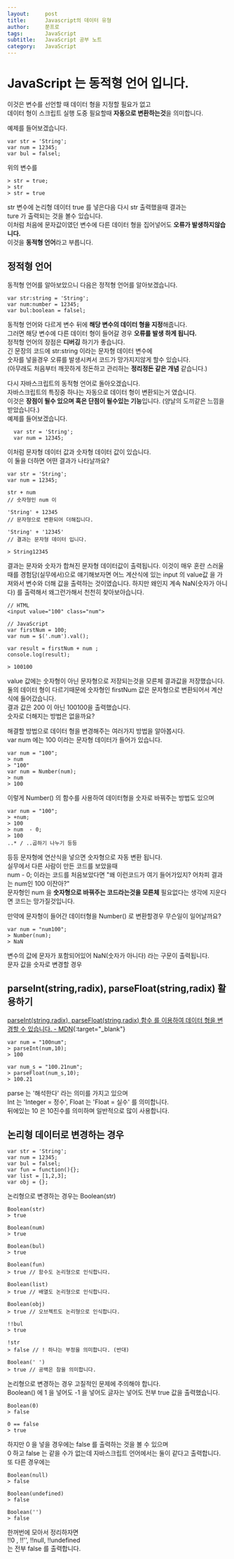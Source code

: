 ```yaml
---
layout:     post
title:      Javascript의 데이터 유형
author:     쭌프로
tags: 		JavaScript
subtitle:   JavaScript 공부 노트
category:   JavaScript
---
```

<!-- Start Writing Below in Markdown -->

# JavaScript 는 동적형 언어 입니다.

이것은 변수를 선언할 때 데이터 형을 지정할 필요가 없고 <br/>
데이터 형이 스크립트 실행 도중 필요할때 <b>자동으로 변환하는것</b>을 의미합니다.

예제를 들어보겠습니다.

~~~
var str = 'String';
var num = 12345;
var bul = falsel;
~~~

위의 변수를

~~~
> str = true;
> str
> str = true
~~~

str 변수에 논리형 데이터 true 를 넣은다음 다시 str 출력했을때 결과는 <br/>
ture 가 출력되는 것을 볼수 있습니다. <br/>
이처럼 처음에 문자값이였던 변수에 다른 데이터 형을 집어넣어도 <b>오류가 발생하지않습니다.</b> <br/>
이것을 <b>동적형 언어</b>라고 부릅니다.

## 정적형 언어

동적형 언어를 알아보았으니 다음은 정적형 언어를 알아보겠습니다.

~~~
var str:string = 'String';
var num:number = 12345;
var bul:boolean = falsel;
~~~

동적형 언어와 다르게 변수 뒤에 <strong>해당 변수의 데이터 형을 지정</strong>해줍니다. <br/>
그러면 해당 변수에 다른 데이터 형이 들어갈 경우 <strong>오류를 발생 하게 됩니다.</strong> <br/>
정적형 언어의 장점은 <strong>디버깅</strong> 하기가 좋습니다. <br/>
긴 문장의 코드에 str:string 이라는 문자형 데이터 변수에 <br/>
숫자를 넣을경우 오류를 발생시켜서 코드가 망가지지않게 할수 있습니다. <br/>
(아무래도 처음부터 깨끗하게 정돈하고 관리하는 <strong>정리정돈 같은 개념</strong> 같습니다.)

다시 자바스크립트의 동적형 언어로 돌아오겠습니다. <br/>
자바스크립트의 특징중 하나는 자동으로 데이터 형이 변환되는거 였습니다. <br/>
이것은 <strong>장점이 될수 있으며 혹은 단점이 될수있는 기능</strong>입니다. (양날의 도끼같은 느낌을 받았습니다.) <br/>
예제를 들어보겠습니다.

~~~	
  var str = 'String';
  var num = 12345;
~~~

이처럼 문자형 데이터 값과 숫자형 데이터 값이 있습니다. <br/>
이 둘을 더하면 어떤 결과가 나타날까요?

~~~
var str = 'String';
var num = 12345;

str + num
// 숫자형인 num 이

'String' + 12345
// 문자형으로 변환되어 더해집니다.

'String' + '12345'
// 결과는 문자형 데이터 입니다.

> String12345
~~~

결과는 문자와 숫자가 합쳐진 문자형 데이터값이 출력됩니다.
이것이 매우 혼란 스러울때를 경험담(실무에서)으로 얘기해보자면
어느 계산식에 있는 input 의 value값 을 가져와서 변수와 더해 값을 출력하는 것이였습니다. 
하지만 왜인지 계속 NaN(숫자가 아니다) 를 출력해서 왜그런가해서 천천히 찾아보아습니다.

~~~
// HTML
<input value="100" class="num">

// JavaScript
var firstNum = 100;
var num = $('.num').val();

var result = firstNum + num ;
console.log(result);

> 100100
~~~

value 값에는 숫자형이 아닌 문자형으로 저장되는것을 모른체 결과값을 저장했습니다. <br/>
둘의 데이터 형이 다르기때문에 숫자형인 firstNum 값은 문자형으로 변환되어서 계산식에 들어갔습니다. <br/>
결과 값은 200 이 아닌 100100을 출력했습니다.  <br/>
숫자로 더해지는 방법은 없을까요?

해결할 방법으로 데이터 형을 변경해주는 여러가지 방법을 알아봅시다. <br/>
var num 에는 100 이라는 문자형 데이터가 들어가 있습니다.

~~~
var num = "100";
> num
> "100"
var num = Number(num);
> num
> 100
~~~

이렇게 Number() 의 함수를 사용하여 데이터형을 숫자로 바꿔주는 방법도 있으며

~~~
var num = "100";
> +num;
> 100
> num  - 0;
> 100
..* / ..곱하기 나누기 등등
~~~

등등 문자형에 연산식을 넣으면 숫자형으로 자동 변환 됩니다. <br/>
실무에서 다른 사람이 만든 코드를 보았을때 <br/>
num - 0; 이라는 코드를 처음보았다면 "왜 이런코드가 여기 들어가있지? 어차피 결과는 num인 100 이잔아?" <br/>
문자형인 num 을 <strong>숫자형으로 바꿔주는 코드라는것을 모른체</strong> 필요없다는 생각에 지운다면 코드는 망가질것입니다.

만약에 문자형이 들어간 데이터형을 Number() 로 변환할경우 무슨일이 일어날까요?

~~~
var num = "num100";
> Number(num);
> NaN
~~~

변수의 값에 문자가 포함되어있어 NaN(숫자가 아니다) 라는 구문이 출력됩니다. <br/>
문자 값을 숫자로 변경할 경우

## parseInt(string,radix), parseFloat(string,radix) 활용하기

[parseInt(string,radix), parseFloat(string,radix) 함수 를 이용하여 데이터 형을 변경할 수 있습니다. - MDN](https://developer.mozilla.org/ko/docs/Web/JavaScript/Reference/Global_Objects/parseInt){:target="_blank"}

~~~
var num = "100num";
> parseInt(num,10);
> 100

var num_s = "100.21num";
> parseFloat(num_s,10);
> 100.21
~~~

parse 는 '해석한다' 라는 의미를 가지고 있으며 <br/>
Int 는 'Integer = 정수', Float 는 'Float = 실수' 를 의미합니다. <br/>
뒤에있는 10 은 10진수를 의미하며 일반적으로 많이 사용합니다.

## 논리형 데이터로 변경하는 경우

~~~
var str = 'String';
var num = 12345;
var bul = falsel;
var fun = function(){};
var list = [1,2,3];
var obj = {};
~~~

논리형으로 변경하는 경우는 Boolean(str)

~~~
Boolean(str)
> true

Boolean(num)
> true

Boolean(bul)
> true

Boolean(fun)
> true // 함수도 논리형으로 인식합니다.

Boolean(list)
> true // 배열도 논리형으로 인식합니다.

Boolean(obj)
> true // 오브젝트도 논리형으로 인식합니다.

!!bul
> true

!str
> false // ! 하나는 부정을 의미합니다. (반대)

Boolean(' ')
> true // 공백은 참을 의미합니다.
~~~

논리형으로 변경하는 경우 고질적인 문제에 주의해야 합니다. <br/>
Boolean() 에 1 을 넣어도 -1 을 넣어도 글자는 넣어도 전부 true 값을 출력했습니다.

~~~
Boolean(0)
> false

0 == false
> true
~~~

하지만 0 을 넣을 경우에는 false 를 출력하는 것을 볼 수 있으며 <br/>
0 하고 false 는 같을 수가 없는데 자바스크립트 언어에서는 둘이 같다고 출력합니다.
또 다른 경우에는 

~~~
Boolean(null)
> false

Boolean(undefined)
> false

Boolean('')
> false
~~~

한꺼번에 모아서 정리하자면 <br/>
!!0 , !!'', !!null, !!undefined <br/>
는 전부 false 를 출력합니다.